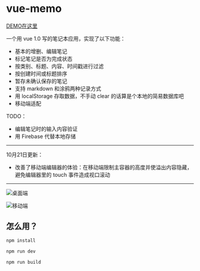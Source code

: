 # vue-memo

[DEMO在这里](https://youknowznm.github.io/demos/vue_memo/)

一个用 vue 1.0 写的笔记本应用，实现了以下功能：
  - 基本的增删、编辑笔记
  - 标记笔记是否为完成状态
  - 按类别、标题、内容、时间戳进行过滤
  - 按创建时间或标题排序
  - 暂存未确认保存的笔记
  - 支持 markdown 和涂鸦两种记录方式
  - 用 localStorage 存取数据，不手动 clear 的话算是个本地的简易数据库吧
  - 移动端适配
  
TODO：
  - 编辑笔记时的输入内容验证
  - 用 Firebase 代替本地存储

---

10月21日更新：
  - 改善了移动端编辑器的体验：在移动端限制主容器的高度并使溢出内容隐藏，避免编辑器里的 touch 事件造成视口滚动

---
  
![桌面端](https://github.com/youknowznm/youknowznm.github.io/blob/master/hehehe/desktop.png)

![移动端](https://github.com/youknowznm/youknowznm.github.io/blob/master/hehehe/mobile.png)


## 怎么用？

``` bash
npm install

npm run dev

npm run build
```
